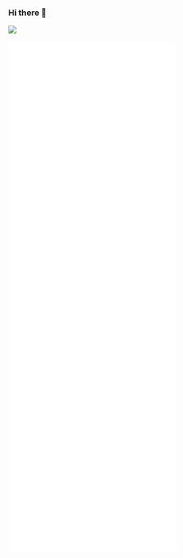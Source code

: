 ### Hi there 👋

![](https://komarev.com/ghpvc/?username=geaaru)

![](https://raw.githubusercontent.com/geaaru/geaaru/master/github-metrics.svg)

<!--
**geaaru/geaaru** is a ✨ _special_ ✨ repository because its `README.md` (this file) appears on your GitHub profile.

Here are some ideas to get you started:

- 🔭 I’m currently working on ...
- 🌱 I’m currently learning ...
- 👯 I’m looking to collaborate on ...
- 🤔 I’m looking for help with ...
- 💬 Ask me about ...
- 📫 How to reach me: ...
- 😄 Pronouns: ...
- ⚡ Fun fact: ...
-->
